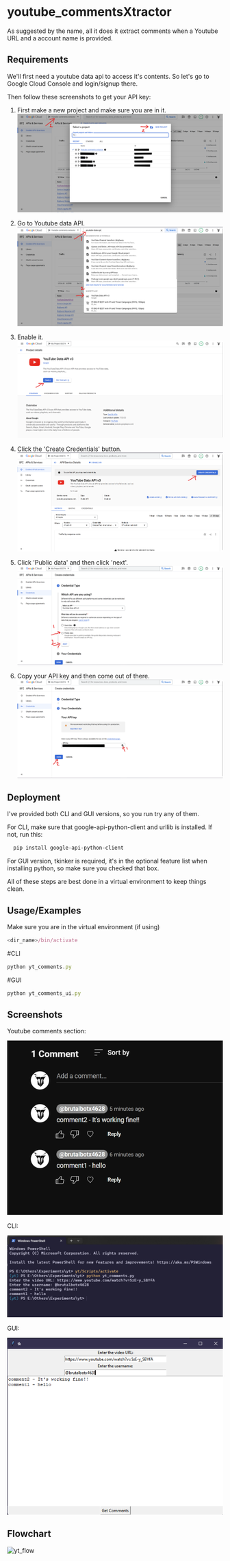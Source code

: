 # youtube_commentsXtractor

As suggested by the name, all it does it extract comments when a Youtube URL and a account name is provided.
## Requirements

We'll first need a youtube data api to access it's contents.
So let's go to Google Cloud Console and login/signup there.

Then follow these screenshots to get your API key:

1. First make a new project and make sure you are in it.
![App Screenshot](https://github.com/BrutalBotX/youtube_commentsXtractor/blob/main/Screenshot/Screenshot%202023-12-12%20115105.png?raw=true)

2. Go to Youtube data API.
![App Screenshot](https://github.com/BrutalBotX/youtube_commentsXtractor/blob/main/Screenshot/Screenshot%202023-12-12%20120033.png?raw=true)

3. Enable it.
![App Screenshot](https://github.com/BrutalBotX/youtube_commentsXtractor/blob/main/Screenshot/Screenshot%202023-12-12%20120213.png?raw=true)

4. Click the 'Create Credentials' button.
![App Screenshot](https://github.com/BrutalBotX/youtube_commentsXtractor/blob/main/Screenshot/Screenshot%202023-12-12%20120306.png?raw=true)

5. Click 'Public data' and then click 'next'.
![App Screenshot](https://github.com/BrutalBotX/youtube_commentsXtractor/blob/main/Screenshot/Screenshot%202023-12-12%20120337.png?raw=true)

6. Copy your API key and then come out of there.
![App Screenshot](https://github.com/BrutalBotX/youtube_commentsXtractor/blob/main/Screenshot/Screenshot%202023-12-12%20120422.png?raw=true)


    
## Deployment

I've provided both CLI and GUI versions, so you run try any of them.

For CLI, make sure that google-api-python-client and urllib is installed. If not, run this:
```bash
  pip install google-api-python-client

```

For GUI version, tkinker is required, it's in the optional feature list when installing python, so make sure you checked that box.

All of these steps are best done in a virtual environment to keep things clean.


## Usage/Examples

Make sure you are in the virtual environment (if using)
```javascript
<dir_name>/bin/activate
```

#CLI
```javascript
python yt_comments.py
```

#GUI
```javascript
python yt_comments_ui.py
```
## Screenshots

Youtube comments section:

![yt Screenshot](https://github.com/BrutalBotX/youtube_commentsXtractor/blob/main/Screenshot/Screenshot%202023-12-12%20124923.png?raw=true)

CLI: 

![App Screenshot](https://github.com/BrutalBotX/youtube_commentsXtractor/blob/main/Screenshot/Screenshot%202023-12-12%20124606.png?raw=true)

GUI:

![App Screenshot](https://github.com/BrutalBotX/youtube_commentsXtractor/blob/main/Screenshot/Screenshot%202023-12-12%20124724.png?raw=true)

## Flowchart

![yt_flow](https://github.com/BrutalBotX/youtube_commentsXtractor/assets/89546041/f40e5a4b-4723-46d5-8404-35ce45b52959)
